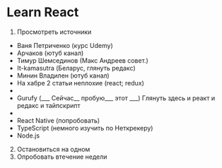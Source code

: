 # Learn React

1. Просмотреть источники 
* Ваня Петриченко (курс Udemy)
* Арчаков (ютуб канал)
* Тимур Шемсединов (Макс Андреев совет.)
* It-kamasutra (Беларус, глянуть редакс)
* Минин Владилен (ютуб канал)
* На хабре 2 статьи неплохие (react; redux)
*
* Gurufy (___ Сейчас__ пробую___ этот ___)
Глянуть здесь и реакт и редакс и тайпскрипт 
*
* React Native (попробовать)
* TypeScript (немного изучить по Неткрекеру)
* Node.js
2. Остановиться на одном
3. Опробовать втечение недели